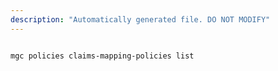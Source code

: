 ```yaml
---
description: "Automatically generated file. DO NOT MODIFY"
---
```


```cli

mgc policies claims-mapping-policies list

```